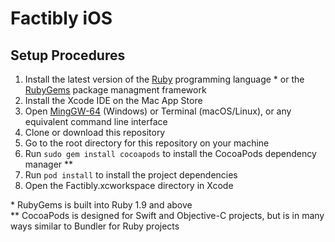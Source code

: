 # Factibly iOS

## Setup Procedures

1. Install the latest version of the [Ruby](https://www.ruby-lang.org/en/documentation/installation/) programming language \* or the [RubyGems](https://rubygems.org/pages/download) package managment framework
2. Install the Xcode IDE on the Mac App Store
3. Open [MingGW-64](https://sourceforge.net/projects/mingw-w64/) (Windows) or Terminal (macOS/Linux), or any equivalent command line interface
4. Clone or download this repository
5. Go to the root directory for this repository on your machine
6. Run `sudo gem install cocoapods` to install the CocoaPods dependency manager \*\*
7. Run `pod install` to install the project dependencies
8. Open the Factibly.xcworkspace directory in Xcode

\* RubyGems is built into Ruby 1.9 and above \
\*\* CocoaPods is designed for Swift and Objective-C projects, but is in many ways similar to Bundler for Ruby projects
